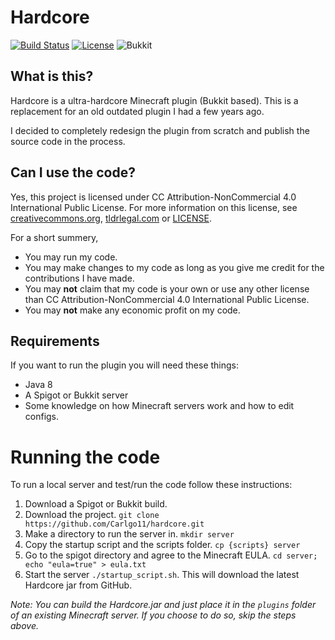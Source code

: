 # Hardcore

[![Build Status](https://img.shields.io/github/workflow/status/Carlgo11/hardcore/Java%20CI?style=for-the-badge)](https://github.com/Carlgo11/hardcore/actions)
[![License](https://img.shields.io/badge/LICENSE-CC%20BY--NC%204.0-ee5b32?style=for-the-badge)](https://github.com/Carlgo11/hardcore/blob/master/LICENSE.md)
![Bukkit](https://img.shields.io/badge/bukkit-v1.15.1-ab7b53?style=for-the-badge)
## What is this?

Hardcore is a ultra-hardcore Minecraft plugin (Bukkit based). This is a replacement for an old outdated plugin I had a few years ago.

I decided to completely redesign the plugin from scratch and publish the source code in the process.

## Can I use the code?

Yes, this project is licensed under CC Attribution-NonCommercial 4.0 International Public License. For more information on this license, see [creativecommons.org](https://creativecommons.org/licenses/by-nc/4.0/legalcode), [tldrlegal.com](https://tldrlegal.com/license/creative-commons-attribution-noncommercial-4.0-international-%28cc-by-nc-4.0%29#summary) or [LICENSE](LICENSE.md).

For a short summery,

- You may run my code.
- You may make changes to my code as long as you give me credit for the contributions I have made.
- You may **not** claim that my code is your own or use any other license than CC Attribution-NonCommercial 4.0 International Public License.
- You may **not** make any economic profit on my code.

## Requirements

If you want to run the plugin you will need these things:

- Java 8
- A Spigot or Bukkit server
- Some knowledge on how Minecraft servers work and how to edit configs.

# Running the code

To run a local server and test/run the code follow these instructions:

1. Download a Spigot or Bukkit build.
2. Download the project. `git clone https://github.com/Carlgo11/hardcore.git`
3. Make a directory to run the server in. `mkdir server`
4. Copy the startup script and the scripts folder. `cp {scripts} server`
5. Go to the spigot directory and agree to the Minecraft EULA. `cd server; echo "eula=true" > eula.txt`
6. Start the server `./startup_script.sh`. This will download the latest Hardcore jar from GitHub.

_Note: You can build the Hardcore.jar and just place it in the `plugins` folder of an existing Minecraft server. If you choose to do so, skip the steps above._
